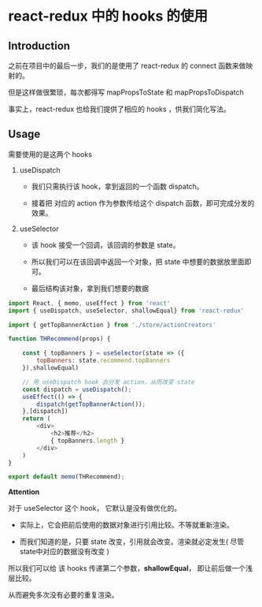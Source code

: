 # react-redux 中的 hooks 的使用

## Introduction

之前在项目中的最后一步，我们的是使用了 react-redux 的 connect 函数来做映射的。          

但是这样做很繁琐，每次都得写 mapPropsToState 和  mapPropsToDispatch          

事实上，react-redux 也给我们提供了相应的 hooks ，供我们简化写法。         

## Usage

需要使用的是这两个 hooks       

1. useDispatch      

    - 我们只需执行该 hook，拿到返回的一个函数 dispatch。        

    - 接着把 对应的 action 作为参数传给这个 dispatch 函数，即可完成分发的效果。          

2. useSelector        

    - 该 hook 接受一个回调，该回调的参数是 state。       

    - 所以我们可以在该回调中返回一个对象，把 state 中想要的数据放里面即可。     

    - 最后结构该对象，拿到我们想要的数据 


```js
import React, { memo, useEffect } from 'react'
import { useDispatch, useSelector, shallowEqual} from 'react-redux'

import { getTopBannerAction } from './store/actionCreators'

function THRecommend(props) {

    const { topBanners } = useSelector(state => ({
        topBanners: state.recommend.topBanners
    }),shallowEqual)

    // 用 useDispatch hook 去分发 action，从而改变 state
    const dispatch = useDispatch();
    useEffect(() => {
        dispatch(getTopBannerAction());
    },[dispatch])
    return (
        <div>
            <h2>推荐</h2>
            { topBanners.length } 
        </div>
    )
}

export default memo(THRecommend);
```

**Attention**        

对于 useSelector 这个 hook， 它默认是没有做优化的。       

- 实际上，它会把前后使用的数据对象进行引用比较。不等就重新渲染。        

- 而我们知道的是，只要 state 改变，引用就会改变。渲染就必定发生( 尽管state中对应的数据没有改变 )          

所以我们可以给 该 hooks 传递第二个参数，**shallowEqual**， 即让前后做一个浅层比较。        

从而避免多次没有必要的重复渲染。         

